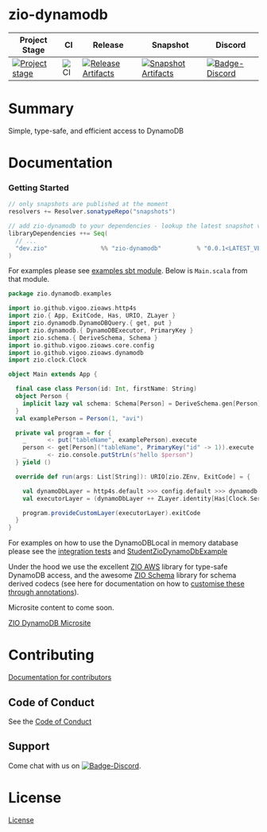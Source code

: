 # zio-dynamodb

| Project Stage | CI | Release | Snapshot | Discord |
| --- | --- | --- | --- | --- |
| [![Project stage][Stage]][Stage-Page] | ![CI][Badge-CI] | [![Release Artifacts][Badge-SonatypeReleases]][Link-SonatypeReleases] | [![Snapshot Artifacts][Badge-SonatypeSnapshots]][Link-SonatypeSnapshots] | [![Badge-Discord]][Link-Discord] |

# Summary
Simple, type-safe, and efficient access to DynamoDB

# Documentation

### Getting Started

```sbt
// only snapshots are published at the moment
resolvers += Resolver.sonatypeRepo("snapshots")

// add zio-dynamodb to your dependencies - lookup the latest snapshot version here https://oss.sonatype.org/content/repositories/snapshots/dev/zio/zio-dynamodb_2.13/
libraryDependencies ++= Seq(
  // ...
  "dev.zio"               %% "zio-dynamodb"          % "0.0.1<LATEST_VERSION>"
)
```

For examples please see [examples sbt module](examples/src/main/scala/zio/dynamodb/examples). Below is `Main.scala` from that module.

```scala
package zio.dynamodb.examples

import io.github.vigoo.zioaws.http4s
import zio.{ App, ExitCode, Has, URIO, ZLayer }
import zio.dynamodb.DynamoDBQuery.{ get, put }
import zio.dynamodb.{ DynamoDBExecutor, PrimaryKey }
import zio.schema.{ DeriveSchema, Schema }
import io.github.vigoo.zioaws.core.config
import io.github.vigoo.zioaws.dynamodb
import zio.clock.Clock

object Main extends App {

  final case class Person(id: Int, firstName: String)
  object Person {
    implicit lazy val schema: Schema[Person] = DeriveSchema.gen[Person]
  }
  val examplePerson = Person(1, "avi")

  private val program = for {
    _      <- put("tableName", examplePerson).execute
    person <- get[Person]("tableName", PrimaryKey("id" -> 1)).execute
    _      <- zio.console.putStrLn(s"hello $person")
  } yield ()

  override def run(args: List[String]): URIO[zio.ZEnv, ExitCode] = {

    val dynamoDbLayer = http4s.default >>> config.default >>> dynamodb.live // uses real AWS dynamodb
    val executorLayer = (dynamoDbLayer ++ ZLayer.identity[Has[Clock.Service]]) >>> DynamoDBExecutor.live

    program.provideCustomLayer(executorLayer).exitCode
  }
}

```

For examples on how to use the DynamoDBLocal in memory database please see the [integration tests](dynamodb/src/it/scala/zio/dynamodb/LiveSpec.scala)
and [StudentZioDynamoDbExample](examples/src/main/scala/zio/dynamodb/examples/dynamodblocal/StudentZioDynamoDbExample.scala)

Under the hood we use the excellent [ZIO AWS](https://github.com/zio/zio-aws) library for type-safe DynamoDB access, and
the awesome [ZIO Schema](https://github.com/zio/zio-schema) library for schema derived codecs (see here for documentation
on how to [customise these through annotations](docs/usecases/codec_customisation.md)).

Microsite content to come soon.


[ZIO DynamoDB Microsite](https://zio.github.io/zio-dynamodb/)

# Contributing
[Documentation for contributors](https://zio.github.io/zio-dynamodb/docs/about/about_contributing)

## Code of Conduct

See the [Code of Conduct](https://zio.github.io/zio-dynamodb/docs/about/about_coc)

## Support

Come chat with us on [![Badge-Discord]][Link-Discord].


# License
[License](LICENSE)

[Badge-SonatypeReleases]: https://img.shields.io/nexus/r/https/oss.sonatype.org/dev.zio/zio-dynamodb_2.12.svg "Sonatype Releases"
[Badge-SonatypeSnapshots]: https://img.shields.io/nexus/s/https/oss.sonatype.org/dev.zio/zio-dynamodb_2.12.svg "Sonatype Snapshots"
[Badge-Discord]: https://img.shields.io/discord/629491597070827530?logo=discord "chat on discord"
[Link-SonatypeReleases]: https://oss.sonatype.org/content/repositories/releases/dev/zio/zio-dynamodb_2.12/ "Sonatype Releases"
[Link-SonatypeSnapshots]: https://oss.sonatype.org/content/repositories/snapshots/dev/zio/zio-dynamodb_2.12/ "Sonatype Snapshots"
[Link-Discord]: https://discord.gg/2ccFBr4 "Discord"
[Badge-CI]: https://github.com/zio/zio-dynamodb/workflows/CI/badge.svg
[Stage]: https://img.shields.io/badge/Project%20Stage-Experimental-yellow.svg
[Stage-Page]: https://github.com/zio/zio/wiki/Project-Stages

